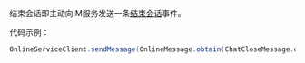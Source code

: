 结束会话即主动向IM服务发送一条[结束会话](https://sharp.yuque.com/ytytn2/lwt1pt/okgzg1)事件。
​

代码示例：
```java
OnlineServiceClient.sendMessage(OnlineMessage.obtain(ChatCloseMessage.obtain()),null)
```
